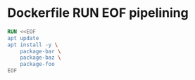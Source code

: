 # Dockerfile RUN EOF pipelining

```Dockerfile
RUN <<EOF
apt update
apt install -y \
    package-bar \
    package-baz \
    package-foo
EOF
```

